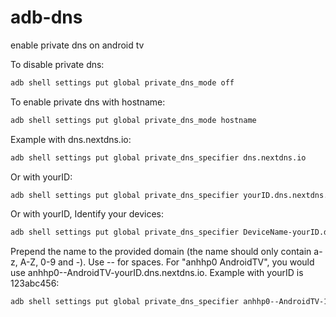 # adb-dns
enable private dns on android tv


To disable private dns:
```bash
adb shell settings put global private_dns_mode off
```

To enable private dns with hostname:
```bash
adb shell settings put global private_dns_mode hostname
```
Example with dns.nextdns.io:
```bash
adb shell settings put global private_dns_specifier dns.nextdns.io
```
Or with yourID:
```bash
adb shell settings put global private_dns_specifier yourID.dns.nextdns.io
```
Or with yourID, Identify your devices:
```bash
adb shell settings put global private_dns_specifier DeviceName-yourID.dns.nextdns.io
```
Prepend the name to the provided domain (the name should only contain a-z, A-Z, 0-9 and -). Use -- for spaces.
For "anhhp0 AndroidTV", you would use anhhp0--AndroidTV-yourID.dns.nextdns.io.
Example with yourID is 123abc456:
```bash
adb shell settings put global private_dns_specifier anhhp0--AndroidTV-123abc456.dns.nextdns.io
```



